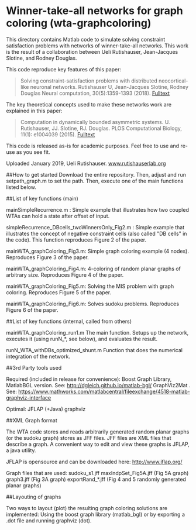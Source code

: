 # Winner-take-all networks for graph coloring (wta-graphcoloring)
 
This directory contains Matlab code to simulate solving constraint satisfaction problems with networks of winner-take-all networks.
This work is the result of a collaboration between Ueli Rutishauser, Jean-Jacques Slotine, and Rodney Douglas.

This code reproduce key features of this paper:
>Solving constraint-satisfaction problems with distributed neocortical-like neuronal networks. Rutishauser U, Jean-Jacques Slotine, Rodney Douglas Neural computation, 30(5):1359-1393 (2018). [Fulltext](https://www.ncbi.nlm.nih.gov/pmc/articles/PMC5930080/)

The key theoretical concepts used to make these networks work are explained in this paper:
>Computation in dynamically bounded asymmetric systems. U. Rutishauser, JJ. Slotine, RJ. Douglas. PLOS Computational Biology, 11(1): e1004039 (2015). [Fulltext](https://journals.plos.org/ploscompbiol/article?id=10.1371/journal.pcbi.1004039)

This code is released as-is for academic purposes. Feel free to use and re-use as you see fit.
 
Uploaded January 2019, Ueli Rutishauser. www.rutishauserlab.org 


##How to get started
Download the entire repository. Then, adjust and run setpath_graph.m to set the path. Then, execute one of the main functions listed below.


##List of key functions (main)


mainSimpleRecurrence.m : 
Simple example that illustrates how two coupled WTAs can hold a state after offset of input.

simpleRecurrence_DBcells_twoWinnersOnly_Fig2.m : 
Simple example that illustrates the concept of negative constraint cells (also called "DB cells" in the code).
This function reproduces Figure 2 of the paper.

mainWTA_graphColoring_Fig3.m: 
Simple graph coloring example (4 nodes). Reproduces Figure 3 of the paper.

mainWTA_graphColoring_Fig4.m: 
4-coloring of random planar graphs of arbitrary size. Reproduces Figure 4 of the paper.

mainWTA_graphColoring_Fig5.m: 
Solving the MIS problem with graph coloring. Reproduces Figure 5 of the paper.

mainWTA_graphColoring_Fig6.m: 
Solves sudoku problems. Reproduces Figure 6 of the paper.

##List of key functions (internal, called from others)


mainWTA_graphColoring_run1.m
The main function. Setups up the network, executes it (using runN_*, see below), and evaluates the result.

runN_WTA_withDBs_optimized_shunt.m
Function that does the numerical integration of the network.

##3rd Party tools used


Required (included in release for convenience):
Boost Graph Library, MatlabBGL version. See: http://dgleich.github.io/matlab-bgl/
GraphViz2Mat . See: https://www.mathworks.com/matlabcentral/fileexchange/4518-matlab-graphviz-interface

Optimal:
JFLAP (+Java)
graphviz

##XML Graph format

The WTA code stores and reads arbitrarily generated random planar graphs (or the sudoku graph) stores as JFF files.
JFF files are XML files that describe a graph. A convenient way to edit and view these graphs is JFLAP, a java utility.

JFLAP is opensource and can be downloaded here: http://www.jflap.org/

Graph files that are used: 
sudoku_s1.jff
maxIndpSet_Fig5A.jff  (Fig 5A graph)
graph3.jff (Fig 3A graph)
exportRand_*.jff  (Fig 4 and 5 randomly generated planar graphs)

##Layouting of graphs

Two ways to layout (plot) the resulting graph coloring solutions are implemented:
Using the boost graph library (matlab_bgl) or by exporting a .dot file and running graphviz (dot).

